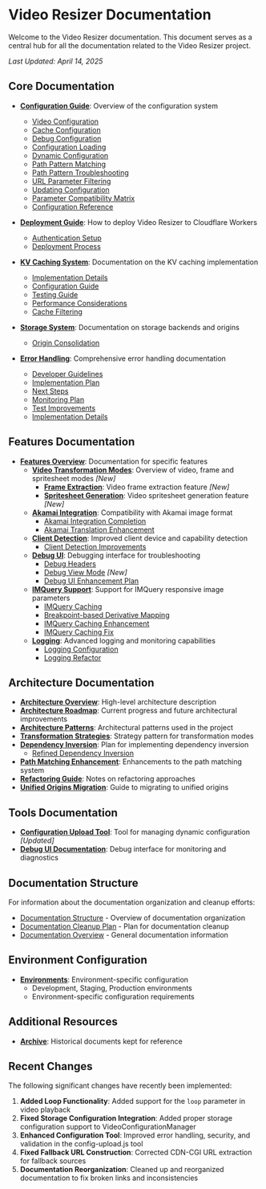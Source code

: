 # Video Resizer Documentation

Welcome to the Video Resizer documentation. This document serves as a central hub for all the documentation related to the Video Resizer project.

*Last Updated: April 14, 2025*

## Core Documentation

- **[Configuration Guide](./configuration/README.md)**: Overview of the configuration system
  - [Video Configuration](./configuration/video-configuration.md)
  - [Cache Configuration](./configuration/cache-configuration.md)
  - [Debug Configuration](./configuration/debug-configuration.md)
  - [Configuration Loading](./configuration/configuration-loading.md)
  - [Dynamic Configuration](./configuration/dynamic-configuration.md)
  - [Path Pattern Matching](./configuration/path-pattern-matching.md)
  - [Path Pattern Troubleshooting](./configuration/path-pattern-troubleshooting.md)
  - [URL Parameter Filtering](./configuration/url-parameter-filtering.md)
  - [Updating Configuration](./configuration/updating-configuration.md)
  - [Parameter Compatibility Matrix](./configuration/parameter-compatibility.md)
  - [Configuration Reference](./configuration/CONFIGURATION_REFERENCE.md)

- **[Deployment Guide](./deployment/README.md)**: How to deploy Video Resizer to Cloudflare Workers
  - [Authentication Setup](./deployment/auth-setup.md)
  - [Deployment Process](./deployment/DEPLOY.md)

- **[KV Caching System](./kv-caching/README.md)**: Documentation on the KV caching implementation
  - [Implementation Details](./kv-caching/implementation.md)
  - [Configuration Guide](./kv-caching/configuration.md)
  - [Testing Guide](./kv-caching/testing.md)
  - [Performance Considerations](./kv-caching/performance.md)
  - [Cache Filtering](./kv-caching/cache-filtering.md)

- **[Storage System](./storage/README.md)**: Documentation on storage backends and origins
  - [Origin Consolidation](./storage/origin-consolidation.md)

- **[Error Handling](./error-handling/README.md)**: Comprehensive error handling documentation
  - [Developer Guidelines](./error-handling/developer-guidelines.md)
  - [Implementation Plan](./error-handling/implementation-plan.md)
  - [Next Steps](./error-handling/next-steps.md)
  - [Monitoring Plan](./error-handling/monitoring-plan.md)
  - [Test Improvements](./error-handling/test-improvements.md)
  - [Implementation Details](./error-handling/implementations/)

## Features Documentation

- **[Features Overview](./features/README.md)**: Documentation for specific features
  - **[Video Transformation Modes](./features/transformation-modes.md)**: Overview of video, frame and spritesheet modes *[New]*
    - **[Frame Extraction](./features/frame/README.md)**: Video frame extraction feature *[New]*
    - **[Spritesheet Generation](./features/spritesheet/README.md)**: Video spritesheet generation feature *[New]*
  - **[Akamai Integration](./features/akamai/README.md)**: Compatibility with Akamai image format
    - [Akamai Integration Completion](./features/akamai/akamai-integration-completion.md)
    - [Akamai Translation Enhancement](./features/akamai/akamai-translation-enhancement.md)
  - **[Client Detection](./features/client-detection/README.md)**: Improved client device and capability detection
    - [Client Detection Improvements](./features/client-detection/CLIENT_DETECTION_IMPROVEMENT.md)
  - **[Debug UI](./features/debug-ui/README.md)**: Debugging interface for troubleshooting
    - [Debug Headers](./features/debug-ui/DEBUG_HEADERS.md)
    - [Debug View Mode](./features/debug-ui/DEBUG_VIEW_MODE.md) *[New]*
    - [Debug UI Enhancement Plan](./features/debug-ui/debug-ui-enhancement-plan.md)
  - **[IMQuery Support](./features/imquery/README.md)**: Support for IMQuery responsive image parameters
    - [IMQuery Caching](./features/imquery/IMQUERY_CACHING.md)
    - [Breakpoint-based Derivative Mapping](./features/imquery/breakpoint-based-derivative-mapping.md)
    - [IMQuery Caching Enhancement](./features/imquery/imquery-caching-enhancement.md)
    - [IMQuery Caching Fix](./features/imquery/imquery-caching-fix.md)
  - **[Logging](./features/logging/README.md)**: Advanced logging and monitoring capabilities
    - [Logging Configuration](./features/logging/logging-configuration.md)
    - [Logging Refactor](./features/logging/LOGGING-REFACTOR.md)

## Architecture Documentation

- **[Architecture Overview](./architecture/ARCHITECTURE_OVERVIEW.md)**: High-level architecture description
- **[Architecture Roadmap](./architecture/ARCHITECTURE_ROADMAP.md)**: Current progress and future architectural improvements
- **[Architecture Patterns](./architecture/ARCHITECTURE_PATTERNS.md)**: Architectural patterns used in the project
- **[Transformation Strategies](./architecture/TRANSFORMATION_STRATEGIES.md)**: Strategy pattern for transformation modes
- **[Dependency Inversion](./architecture/DEPENDENCY_INVERSION_PLAN.md)**: Plan for implementing dependency inversion
  - [Refined Dependency Inversion](./architecture/REFINED_DEPENDENCY_INVERSION.md)
- **[Path Matching Enhancement](./architecture/PATH_MATCHING_ENHANCEMENT.md)**: Enhancements to the path matching system
- **[Refactoring Guide](./architecture/REFACTORING.md)**: Notes on refactoring approaches
- **[Unified Origins Migration](./architecture/MIGRATING_TO_UNIFIED_ORIGINS.md)**: Guide to migrating to unified origins

## Tools Documentation

- **[Configuration Upload Tool](../tools/README.md)**: Tool for managing dynamic configuration *[Updated]*
- **[Debug UI Documentation](../debug-ui/README.md)**: Debug interface for monitoring and diagnostics

## Documentation Structure

For information about the documentation organization and cleanup efforts:

- [Documentation Structure](./structure/README.md) - Overview of documentation organization
- [Documentation Cleanup Plan](./structure/CLEANUP_PLAN.md) - Plan for documentation cleanup
- [Documentation Overview](./structure/DOCUMENTATION.md) - General documentation information

## Environment Configuration

- **[Environments](./environments/README.md)**: Environment-specific configuration
  - Development, Staging, Production environments
  - Environment-specific configuration requirements

## Additional Resources

- **[Archive](./archive/)**: Historical documents kept for reference

## Recent Changes

The following significant changes have recently been implemented:

1. **Added Loop Functionality**: Added support for the `loop` parameter in video playback
2. **Fixed Storage Configuration Integration**: Added proper storage configuration support to VideoConfigurationManager
3. **Enhanced Configuration Tool**: Improved error handling, security, and validation in the config-upload.js tool
4. **Fixed Fallback URL Construction**: Corrected CDN-CGI URL extraction for fallback sources
5. **Documentation Reorganization**: Cleaned up and reorganized documentation to fix broken links and inconsistencies
